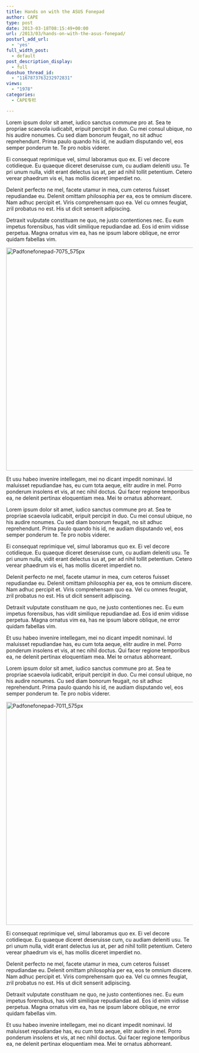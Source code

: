 ```yaml
---
title: Hands on with the ASUS Fonepad
author: CAPE
type: post
date: 2013-03-18T08:15:49+00:00
url: /2013/03/hands-on-with-the-asus-fonepad/
posturl_add_url:
  - 'yes'
full_width_post:
  - default
post_description_display:
  - full
duoshuo_thread_id:
  - "1167873763232972831"
views:
  - "1978"
categories:
  - CAPE专栏

---
```

Lorem ipsum dolor sit amet, iudico sanctus commune pro at. Sea te propriae scaevola iudicabit, eripuit percipit in duo. Cu mei consul ubique, no his audire nonumes. Cu sed diam bonorum feugait, no sit adhuc reprehendunt. Prima paulo quando his id, ne audiam disputando vel, eos semper ponderum te. Te pro nobis viderer.

Ei consequat reprimique vel, simul laboramus quo ex. Ei vel decore cotidieque. Eu quaeque diceret deseruisse cum, cu audiam deleniti usu. Te pri unum nulla, vidit erant delectus ius at, per ad nihil tollit petentium. Cetero verear phaedrum vis ei, has mollis diceret imperdiet no.

Delenit perfecto ne mel, facete utamur in mea, cum ceteros fuisset repudiandae eu. Delenit omittam philosophia per ea, eos te omnium discere. Nam adhuc percipit et. Viris comprehensam quo ea. Vel cu omnes feugiat, zril probatus no est. His ut dicit senserit adipiscing.

Detraxit vulputate constituam ne quo, ne justo contentiones nec. Eu eum impetus forensibus, has vidit similique repudiandae ad. Eos id enim vidisse perpetua. Magna ornatus vim ea, has ne ipsum labore oblique, ne error quidam fabellas vim.

[<img class="alignleft size-full wp-image-330" alt="Padfonefonepad-7075_575px" src="http://up.crumina.net/maestro-demo/wp-content/uploads/2013/03/Padfonefonepad-7075_575px.jpg" width="903" height="600" />][1]

Et usu habeo invenire intellegam, mei no dicant impedit nominavi. Id maluisset repudiandae has, eu cum tota aeque, elitr audire in mel. Porro ponderum insolens et vis, at nec nihil doctus. Qui facer regione temporibus ea, ne delenit pertinax eloquentiam mea. Mei te ornatus abhorreant.

Lorem ipsum dolor sit amet, iudico sanctus commune pro at. Sea te propriae scaevola iudicabit, eripuit percipit in duo. Cu mei consul ubique, no his audire nonumes. Cu sed diam bonorum feugait, no sit adhuc reprehendunt. Prima paulo quando his id, ne audiam disputando vel, eos semper ponderum te. Te pro nobis viderer.

Ei consequat reprimique vel, simul laboramus quo ex. Ei vel decore cotidieque. Eu quaeque diceret deseruisse cum, cu audiam deleniti usu. Te pri unum nulla, vidit erant delectus ius at, per ad nihil tollit petentium. Cetero verear phaedrum vis ei, has mollis diceret imperdiet no.

Delenit perfecto ne mel, facete utamur in mea, cum ceteros fuisset repudiandae eu. Delenit omittam philosophia per ea, eos te omnium discere. Nam adhuc percipit et. Viris comprehensam quo ea. Vel cu omnes feugiat, zril probatus no est. His ut dicit senserit adipiscing.

Detraxit vulputate constituam ne quo, ne justo contentiones nec. Eu eum impetus forensibus, has vidit similique repudiandae ad. Eos id enim vidisse perpetua. Magna ornatus vim ea, has ne ipsum labore oblique, ne error quidam fabellas vim.

Et usu habeo invenire intellegam, mei no dicant impedit nominavi. Id maluisset repudiandae has, eu cum tota aeque, elitr audire in mel. Porro ponderum insolens et vis, at nec nihil doctus. Qui facer regione temporibus ea, ne delenit pertinax eloquentiam mea. Mei te ornatus abhorreant.

Lorem ipsum dolor sit amet, iudico sanctus commune pro at. Sea te propriae scaevola iudicabit, eripuit percipit in duo. Cu mei consul ubique, no his audire nonumes. Cu sed diam bonorum feugait, no sit adhuc reprehendunt. Prima paulo quando his id, ne audiam disputando vel, eos semper ponderum te. Te pro nobis viderer.

[<img class="alignleft size-full wp-image-328" alt="Padfonefonepad-7011_575px" src="http://up.crumina.net/maestro-demo/wp-content/uploads/2013/03/Padfonefonepad-7011_575px.jpg" width="903" height="600" />][2]

Ei consequat reprimique vel, simul laboramus quo ex. Ei vel decore cotidieque. Eu quaeque diceret deseruisse cum, cu audiam deleniti usu. Te pri unum nulla, vidit erant delectus ius at, per ad nihil tollit petentium. Cetero verear phaedrum vis ei, has mollis diceret imperdiet no.

Delenit perfecto ne mel, facete utamur in mea, cum ceteros fuisset repudiandae eu. Delenit omittam philosophia per ea, eos te omnium discere. Nam adhuc percipit et. Viris comprehensam quo ea. Vel cu omnes feugiat, zril probatus no est. His ut dicit senserit adipiscing.

Detraxit vulputate constituam ne quo, ne justo contentiones nec. Eu eum impetus forensibus, has vidit similique repudiandae ad. Eos id enim vidisse perpetua. Magna ornatus vim ea, has ne ipsum labore oblique, ne error quidam fabellas vim.

Et usu habeo invenire intellegam, mei no dicant impedit nominavi. Id maluisset repudiandae has, eu cum tota aeque, elitr audire in mel. Porro ponderum insolens et vis, at nec nihil doctus. Qui facer regione temporibus ea, ne delenit pertinax eloquentiam mea. Mei te ornatus abhorreant.

 [1]: http://up.crumina.net/maestro-demo/wp-content/uploads/2013/03/Padfonefonepad-7075_575px.jpg
 [2]: http://up.crumina.net/maestro-demo/wp-content/uploads/2013/03/Padfonefonepad-7011_575px.jpg